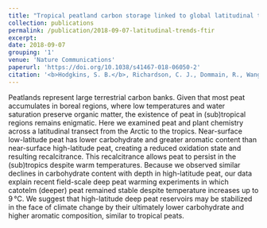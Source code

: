 ```yaml
---
title: "Tropical peatland carbon storage linked to global latitudinal trends in peat recalcitrance"
collection: publications
permalink: /publication/2018-09-07-latitudinal-trends-ftir
excerpt:
date: 2018-09-07
grouping: '1'
venue: 'Nature Communications'
paperurl: 'https://doi.org/10.1038/s41467-018-06050-2'
citation: '<b>Hodgkins, S. B.</b>, Richardson, C. J., Dommain, R., Wang, H., Glaser, P. H., Verbeke, B., Winkler, B. R., Cobb, A. R., Rich, V. I., Missilmani, M., Flanagan, N., Ho, M., Hoyt, A. M., Harvey, C. F., Vining, S. R., Hough, M. A., Moore, T. R., Richard, P. J. H., De La Cruz, F. B., Toufaily, J., Hamdan, R., Cooper, W. T., &amp; Chanton, J. P. (2018). Tropical peatland carbon storage linked to global latitudinal trends in peat recalcitrance. <i>Nat. Commun.</i>, <i>9</i>(1), 3640.'
---
```


Peatlands represent large terrestrial carbon banks. Given that most peat accumulates in boreal regions, where low temperatures and water saturation preserve organic matter, the existence of peat in (sub)tropical regions remains enigmatic. Here we examined peat and plant chemistry across a latitudinal transect from the Arctic to the tropics. Near-surface low-latitude peat has lower carbohydrate and greater aromatic content than near-surface high-latitude peat, creating a reduced oxidation state and resulting recalcitrance. This recalcitrance allows peat to persist in the (sub)tropics despite warm temperatures. Because we observed similar declines in carbohydrate content with depth in high-latitude peat, our data explain recent field-scale deep peat warming experiments in which catotelm (deeper) peat remained stable despite temperature increases up to 9 °C. We suggest that high-latitude deep peat reservoirs may be stabilized in the face of climate change by their ultimately lower carbohydrate and higher aromatic composition, similar to tropical peats.
